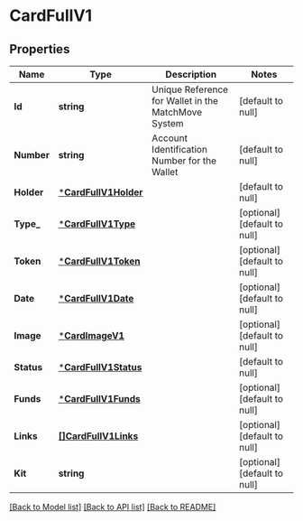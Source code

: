 # CardFullV1

## Properties
Name | Type | Description | Notes
------------ | ------------- | ------------- | -------------
**Id** | **string** | Unique Reference for Wallet in the MatchMove System | [default to null]
**Number** | **string** | Account Identification Number for the Wallet | [default to null]
**Holder** | [***CardFullV1Holder**](Card_full.v1_holder.md) |  | [default to null]
**Type_** | [***CardFullV1Type**](Card_full.v1_type.md) |  | [optional] [default to null]
**Token** | [***CardFullV1Token**](Card_full.v1_token.md) |  | [optional] [default to null]
**Date** | [***CardFullV1Date**](Card_full.v1_date.md) |  | [optional] [default to null]
**Image** | [***CardImageV1**](Card_image.v1.md) |  | [optional] [default to null]
**Status** | [***CardFullV1Status**](Card_full.v1_status.md) |  | [default to null]
**Funds** | [***CardFullV1Funds**](Card_full.v1_funds.md) |  | [optional] [default to null]
**Links** | [**[]CardFullV1Links**](Card_full.v1_links.md) |  | [optional] [default to null]
**Kit** | **string** |  | [optional] [default to null]

[[Back to Model list]](../README.md#documentation-for-models) [[Back to API list]](../README.md#documentation-for-api-endpoints) [[Back to README]](../README.md)

